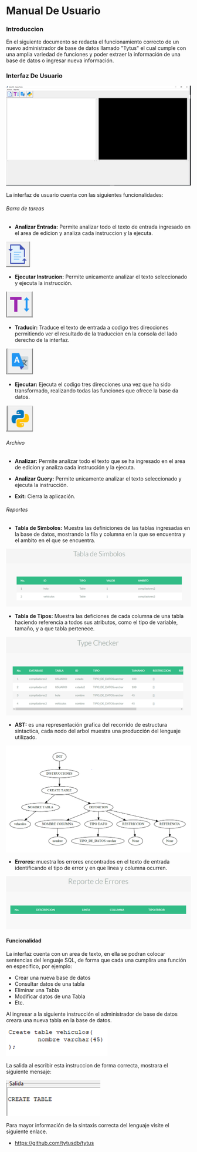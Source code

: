 # Manual De Usuario

### Introduccion

En el siguiente documento se redacta el funcionamiento correcto de un nuevo administrador de base de datos llamado "Tytus" el cual cumple con una amplia variedad de funciones y poder extraer la información de una base de datos o ingresar nueva información.

### Interfaz De Usuario

!["Interfaz"](Images/Interfaz.PNG)

La interfaz de usuario cuenta con las siguientes funcionalidades:

###### Barra de tareas

- **Analizar Entrada:** Permite analizar todo el texto de entrada ingresado en el area de edicion y analiza cada instruccion y la ejecuta.

!["Query"](Images/Query.PNG)


- **Ejecutar Instrucion:** Permite unicamente analizar el texto seleccionado y ejecuta la instrucción.

!["Analizar"](Images/Analizar.PNG)

- **Traducir:** Traduce el texto de entrada a codigo tres direcciones permitiendo ver el resultado de la traduccion en la consola del lado derecho de la interfaz.

!["Traducir"](Images/Traduccion.PNG)

- **Ejecutar:** Ejecuta el codigo tres direcciones una vez que ha sido transformado, realizando todas las funciones que ofrece la base da datos.

!["EjecutarC3D"](Images/ejecucion.PNG)

###### Archivo

- **Analizar:** Permite analizar todo el texto que se ha ingresado en el area de edicion y analiza cada instrucción y la ejecuta. 

- **Analizar Query:** Permite unicamente analizar el texto seleccionado y ejecuta la instrucción.

- **Exit:** Cierra la aplicación.

###### Reportes
- **Tabla de Simbolos:** Muestra las definiciones de las tablas ingresadas en la base de datos, mostrando la fila y columna en la que se encuentra y el ambito en el que se encuentra.

!["Tabla de simbolos"](Images/TabladeSimbolos.png)

- **Tabla de Tipos:** Muestra las deficiones de cada columna de una tabla haciendo referencia a todos sus atributos, como el tipo de variable, tamaño, y a que tabla pertenece.

!["Tabla de tipos"](Images/Typechecker.png)

- **AST:** es una representación grafica del recorrido de estructura sintactica, cada nodo del arbol muestra una producción del lenguaje utilizado.

!["Arbol ast"](Images/Ast.png)

- **Errores:** muestra los errores encontrados en el texto de entrada identificando el tipo de error y en que linea y columna ocurren.

!["Tabla de errores"](Images/Errores.png)

#### Funcionalidad

La interfaz cuenta con un area de texto, en ella se podran colocar sentencias del lenguaje SQL, de forma que cada una cumplira una función en especifico, por ejemplo:

- Crear una nueva base de datos
- Consultar datos de una tabla
- Eliminar una Tabla
- Modificar datos de una Tabla
- Etc.

Al ingresar a la siguiente instrucción el administrador de base de datos creara una nueva tabla en la base de datos.

!["Ejemplo Consulta"](Images/Consulta.png)

La salida al escribir esta instruccion de forma correcta, mostrara el siguiente mensaje:

!["Ejemplo Salida"](Images/Salida.png)

Para mayor información de la sintaxis correcta del lenguaje visite el siguiente enlace.

- https://github.com/tytusdb/tytus 